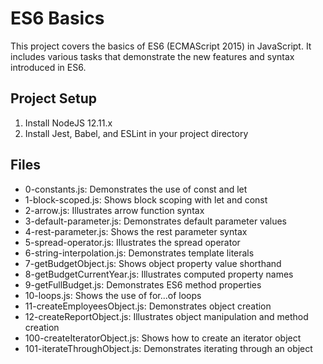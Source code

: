 # ES6 Basics

This project covers the basics of ES6 (ECMAScript 2015) in JavaScript. It includes various tasks that demonstrate the new features and syntax introduced in ES6.

## Project Setup

1. Install NodeJS 12.11.x
2. Install Jest, Babel, and ESLint in your project directory

## Files

- 0-constants.js: Demonstrates the use of const and let
- 1-block-scoped.js: Shows block scoping with let and const
- 2-arrow.js: Illustrates arrow function syntax
- 3-default-parameter.js: Demonstrates default parameter values
- 4-rest-parameter.js: Shows the rest parameter syntax
- 5-spread-operator.js: Illustrates the spread operator
- 6-string-interpolation.js: Demonstrates template literals
- 7-getBudgetObject.js: Shows object property value shorthand
- 8-getBudgetCurrentYear.js: Illustrates computed property names
- 9-getFullBudget.js: Demonstrates ES6 method properties
- 10-loops.js: Shows the use of for...of loops
- 11-createEmployeesObject.js: Demonstrates object creation
- 12-createReportObject.js: Illustrates object manipulation and method creation
- 100-createIteratorObject.js: Shows how to create an iterator object
- 101-iterateThroughObject.js: Demonstrates iterating through an object
